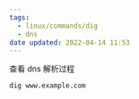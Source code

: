 ```yaml
---
tags:
  - linux/commands/dig
  - dns
date updated: 2022-04-14 11:53
---
```


查看 dns 解析过程

```shell
dig www.example.com
```
